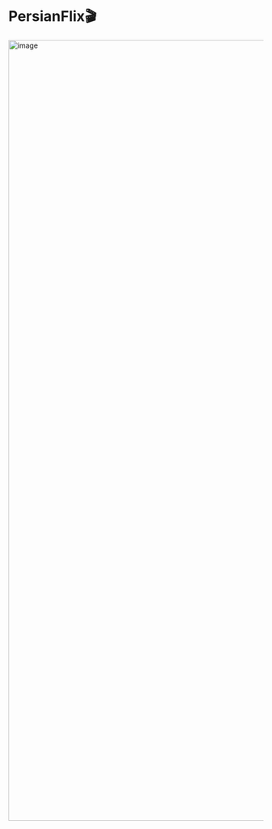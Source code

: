 # PersianFlix🎬

<img width="1366" height="1543" alt="image" src="https://github.com/user-attachments/assets/a00dddd8-9667-426d-aeca-4e50eba8a99b" />
